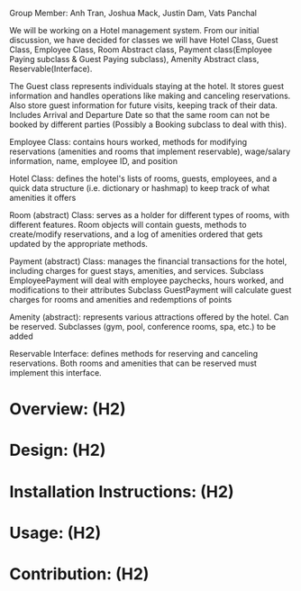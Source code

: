 Group Member: Anh Tran, Joshua Mack, Justin Dam, Vats Panchal

We will be working on a Hotel management system. From our initial discussion, we have decided for classes we will have Hotel Class, Guest Class, Employee Class, Room Abstract class, Payment class(Employee Paying subclass & Guest Paying subclass), Amenity Abstract class, Reservable(Interface).

The Guest class represents individuals staying at the hotel. It stores guest information and handles operations like making and canceling reservations. Also store guest information for future visits, keeping track of their data. Includes Arrival and Departure Date so that the same room can not be booked by different parties (Possibly a Booking subclass to deal with this). 

Employee Class: contains hours worked, methods for modifying reservations (amenities and rooms that implement reservable), wage/salary information, name, employee ID, and position

Hotel Class: defines the hotel's lists of rooms, guests, employees, and a quick data structure (i.e. dictionary or hashmap) to keep track of what amenities it offers 

Room (abstract) Class: serves as a holder for different types of rooms, with different features. Room objects will contain guests, methods to create/modify reservations, and a log of amenities ordered that gets updated by the appropriate methods.

Payment (abstract) Class: manages the financial transactions for the hotel, including charges for guest stays, amenities, and services.
Subclass EmployeePayment will deal with employee paychecks, hours worked, and modifications to their attributes
Subclass GuestPayment will calculate guest charges for rooms and amenities and redemptions of points

Amenity (abstract): represents various attractions offered by the hotel. Can be reserved.
	Subclasses (gym, pool, conference rooms, spa, etc.) to be added

Reservable Interface: defines methods for reserving and canceling reservations. Both rooms and amenities that can be reserved must implement this interface.


# **Overview: (H2)**

# **Design: (H2)**

# **Installation Instructions: (H2)**

# **Usage: (H2)**

# **Contribution: (H2)**


